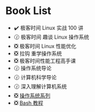 # Book List

- :heavy_check_mark: 极客时间 Linux 实战 100 讲
- :clock130: 极客时间 趣谈 Linux 操作系统
- :negative_squared_cross_mark: 极客时间 Linux 性能优化
- :negative_squared_cross_mark: 拉钩 重学操作系统
- :negative_squared_cross_mark: 极客时间性能工程高手课
- :clock130: 操作系统导论
- :clock130: 计算机科学导论
- :clock130: 深入理解计算机系统
- :negative_squared_cross_mark: [操作系统系列](https://mp.weixin.qq.com/mp/appmsgalbum?__biz=MzU2NDg0OTgyMA==&action=getalbum&album_id=1323237725822337024&subscene=159&subscene=&scenenote=https%3A%2F%2Fmp.weixin.qq.com%2Fs%3F__biz%3DMzU2NDg0OTgyMA%3D%3D%26mid%3D2247485559%26idx%3D1%26sn%3Ddfc9973ebf045284c771efa74cfc4ee7%26chksm%3Dfc45f584cb327c92bf4f5854c5dca343bc35a30bf385fa42b4d8d3f0d08ea48d59416dc9a7dc%26token%3D1981249032%26lang%3Dzh_CN%23rd#wechat_redirect)
- :negative_squared_cross_mark: [Bash 教程](https://wangdoc.com/bash/index.html)
